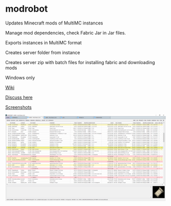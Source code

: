 # modrobot
Updates Minecraft mods of MultiMC instances

Manage mod dependencies, check Fabric Jar in Jar files.

Exports instances in MultiMC format

Creates server folder from instance

Creates server zip with batch files for installing fabric and downloading mods

Windows only

[Wiki](https://github.com/calloatti/modrobot/wiki)

[Discuss here](https://github.com/calloatti/modrobot/discussions)

[Screenshots](https://github.com/calloatti/modrobot/wiki/Screenshots)

![modrobot](https://github.com/calloatti/modrobot/blob/master/images/readme.png?raw=true)

